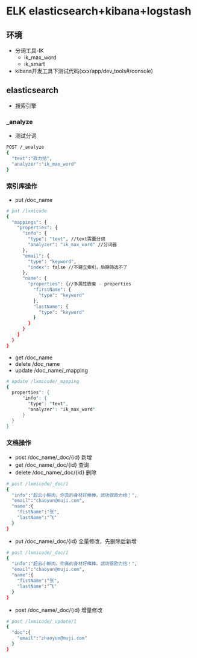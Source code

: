 #  ELK elasticsearch+kibana+logstash

## 环境
- 分词工具-IK
  - ik_max_word
  - ik_smart
- kibana开发工具下测试代码(xxx/app/dev_tools#/console)

## elasticsearch
- 搜索引擎

### _analyze
- 测试分词
```bash
POST /_analyze
{
  "text":"欧力给",
  "analyzer":"ik_max_word"
}
```

### 索引库操作
- put /doc_name

```bash
# put /lxmicode
{
  "mappings": {
    "properties": {
      "info": {
        "type": "text", //text需要分词
        "analyzer": "ik_max_word" //分词器
      },
      "email": {
        "type": "keyword",
        "index": false //不建立索引，后期筛选不了
      },
      "name": {
        "properties": {//多属性嵌套 - properties
          "firstName": {
            "type": "keyword"
          },
          "lastName": {
            "type": "keyword"
          }
        }
      }
    }
  }
}
```

- get /doc_name 
- delete /doc_name  
- update /doc_name/_mapping

```bash
# update /lxmicode/_mapping
{
  properties": {
      "info": {
        "type": "text",
        "analyzer": "ik_max_word"
      }
  }
}
```

### 文档操作
- post /doc_name/_doc/{id} 新增
- get /doc_name/_doc/{id} 查询
- delete /doc_name/_doc/{id} 删除
```bash
# post /lxmicode/_doc/1
{
  "info":"超云小鲜肉，你真的身材好棒棒，武功很欧力给！",
  "email":"chaoyun@muji.com",
  "name":{
    "fistName":"张",
    "lastName":"飞"
  }
}
```
- put /doc_name/_doc/{id} 全量修改，先删除后新增
```bash
# post /lxmicode/_doc/1
{
  "info":"超云小鲜肉，你真的身材好棒棒，武功很欧力给！",
  "email":"chaoyun@muji.com",
  "name":{
    "fistName":"张",
    "lastName":"飞"
  }
}
```
- post /doc_name/_doc/{id} 增量修改
```bash
# post /lxmicode/_update/1
{
  "doc":{
    "email":"zhaoyun@muji.com"
  }
}
```
